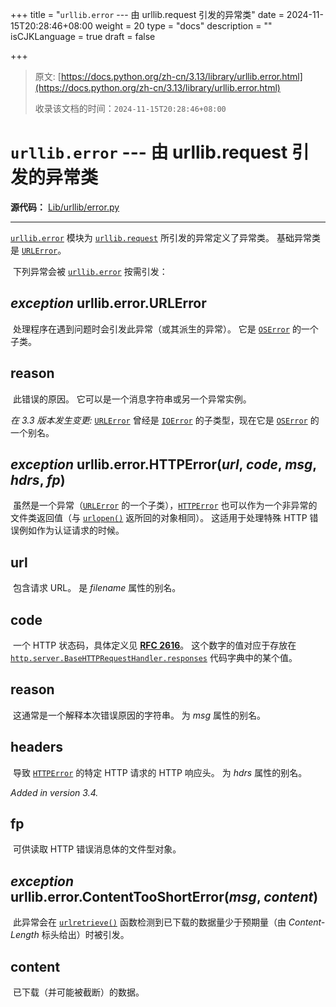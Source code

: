 +++
title = "`urllib.error` --- 由 urllib.request 引发的异常类"
date = 2024-11-15T20:28:46+08:00
weight = 20
type = "docs"
description = ""
isCJKLanguage = true
draft = false

+++

> 原文: [https://docs.python.org/zh-cn/3.13/library/urllib.error.html](https://docs.python.org/zh-cn/3.13/library/urllib.error.html)
>
> 收录该文档的时间：`2024-11-15T20:28:46+08:00`

# `urllib.error` --- 由 urllib.request 引发的异常类

**源代码：** [Lib/urllib/error.py](https://github.com/python/cpython/tree/3.13/Lib/urllib/error.py)

------

[`urllib.error`](https://docs.python.org/zh-cn/3.13/library/urllib.error.html#module-urllib.error) 模块为 [`urllib.request`](https://docs.python.org/zh-cn/3.13/library/urllib.request.html#module-urllib.request) 所引发的异常定义了异常类。 基础异常类是 [`URLError`](https://docs.python.org/zh-cn/3.13/library/urllib.error.html#urllib.error.URLError)。

​	下列异常会被 [`urllib.error`](https://docs.python.org/zh-cn/3.13/library/urllib.error.html#module-urllib.error) 按需引发：

## *exception* urllib.error.**URLError**

​	处理程序在遇到问题时会引发此异常（或其派生的异常）。 它是 [`OSError`](https://docs.python.org/zh-cn/3.13/library/exceptions.html#OSError) 的一个子类。

## **reason**

​	此错误的原因。 它可以是一个消息字符串或另一个异常实例。

*在 3.3 版本发生变更:* [`URLError`](https://docs.python.org/zh-cn/3.13/library/urllib.error.html#urllib.error.URLError) 曾经是 [`IOError`](https://docs.python.org/zh-cn/3.13/library/exceptions.html#IOError) 的子类型，现在它是 [`OSError`](https://docs.python.org/zh-cn/3.13/library/exceptions.html#OSError) 的一个别名。

## *exception* urllib.error.**HTTPError**(*url*, *code*, *msg*, *hdrs*, *fp*)

​	虽然是一个异常（[`URLError`](https://docs.python.org/zh-cn/3.13/library/urllib.error.html#urllib.error.URLError) 的一个子类），[`HTTPError`](https://docs.python.org/zh-cn/3.13/library/urllib.error.html#urllib.error.HTTPError) 也可以作为一个非异常的文件类返回值（与 [`urlopen()`](https://docs.python.org/zh-cn/3.13/library/urllib.request.html#urllib.request.urlopen) 返所回的对象相同）。 这适用于处理特殊 HTTP 错误例如作为认证请求的时候。

## **url**

​	包含请求 URL。 是 *filename* 属性的别名。

## **code**

​	一个 HTTP 状态码，具体定义见 [**RFC 2616**](https://datatracker.ietf.org/doc/html/rfc2616.html)。 这个数字的值对应于存放在 [`http.server.BaseHTTPRequestHandler.responses`](https://docs.python.org/zh-cn/3.13/library/http.server.html#http.server.BaseHTTPRequestHandler.responses) 代码字典中的某个值。

## **reason**

​	这通常是一个解释本次错误原因的字符串。 为 *msg* 属性的别名。

## **headers**

​	导致 [`HTTPError`](https://docs.python.org/zh-cn/3.13/library/urllib.error.html#urllib.error.HTTPError) 的特定 HTTP 请求的 HTTP 响应头。 为 *hdrs* 属性的别名。

*Added in version 3.4.*

## **fp**

​	可供读取 HTTP 错误消息体的文件型对象。

## *exception* urllib.error.**ContentTooShortError**(*msg*, *content*)

​	此异常会在 [`urlretrieve()`](https://docs.python.org/zh-cn/3.13/library/urllib.request.html#urllib.request.urlretrieve) 函数检测到已下载的数据量少于预期量（由 *Content-Length* 标头给出）时被引发。

## **content**

​	已下载（并可能被截断）的数据。
